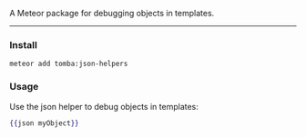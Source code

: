 A Meteor package for debugging objects in templates.

---

### Install

`meteor add tomba:json-helpers`

### Usage

Use the json helper to debug objects in templates:

```handlebars
{{json myObject}}
```
